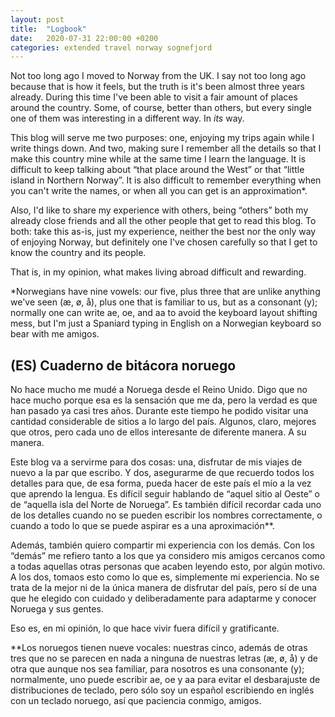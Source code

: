 ```yaml
---
layout: post
title:  "Logbook"
date:   2020-07-31 22:00:00 +0200
categories: extended travel norway sognefjord
---
```


Not too long ago I moved to Norway from the UK. I say not too long ago because that is how it feels, but the truth is it's been almost three years already. During this time I've been able to visit a fair amount of places around the country. Some, of course, better than others, but every single one of them was interesting in a different way. In _its_ way.

This blog will serve me two purposes: one, enjoying my trips again while I write things down. And two, making sure I remember all the details so that I make this country mine while at the same time I learn the language. It is difficult to keep talking about “that place around the West” or that “little island in Northern Norway”. It is also difficult to remember everything when you can't write the names, or when all you can get is an approximation*.

Also, I'd like to share my experience with others, being “others” both my already close friends and all the other people that get to read this blog. To both: take this as-is, just my experience, neither the best nor the only way of enjoying Norway, but definitely one I've chosen carefully so that I get to know the country and its people.

That is, in my opinion, what makes living abroad difficult and rewarding.

*Norwegians have nine vowels: our five, plus three that are unlike anything we've seen (æ, ø, å), plus one that is familiar to us, but as a consonant (y); normally one can write ae, oe, and aa to avoid the keyboard layout shifting mess, but I'm just a Spaniard typing in English on a Norwegian keyboard so bear with me amigos.

## (ES) Cuaderno de bitácora noruego

No hace mucho me mudé a Noruega desde el Reino Unido. Digo que no hace mucho porque esa es la sensación que me da, pero la verdad es que han pasado ya casi tres años. Durante este tiempo he podido visitar una cantidad considerable de sitios a lo largo del país. Algunos, claro, mejores que otros, pero cada uno de ellos interesante de diferente manera. A su manera.

Este blog va a servirme para dos cosas: una, disfrutar de mis viajes de nuevo a la par que escribo. Y dos, asegurarme de que recuerdo todos los detalles para que, de esa forma, pueda hacer de este país el mío a la vez que aprendo la lengua. Es difícil seguir hablando de “aquel sitio al Oeste” o de “aquella isla del Norte de Noruega”. Es también difícil recordar cada uno de los detalles cuando no se pueden escribir los nombres correctamente, o cuando a todo lo que se puede aspirar es a una aproximación**.

Además, también quiero compartir mi experiencia con los demás. Con los “demás” me refiero tanto a los que ya considero mis amigos cercanos como a todas aquellas otras personas que acaben leyendo esto, por algún motivo. A los dos, tomaos esto como lo que es, simplemente mi experiencia. No se trata de la mejor ni de la única manera de disfrutar del país, pero sí de una que he elegido con cuidado y deliberadamente para adaptarme y conocer Noruega y sus gentes.

Eso es, en mi opinión, lo que hace vivir fuera difícil y gratificante.

**Los noruegos tienen nueve vocales: nuestras cinco, además de otras tres que no se parecen en nada a ninguna de nuestras letras (æ, ø, å) y de otra que aunque nos sea familiar, para nosotros es una consonante (y); normalmente, uno puede escribir ae, oe y aa para evitar el desbarajuste de distribuciones de teclado, pero sólo soy un español escribiendo en inglés con un teclado noruego, así que paciencia conmigo, amigos.